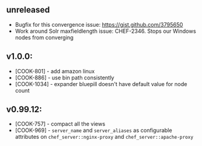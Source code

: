 ## unreleased

* Bugfix for this convergence issue: https://gist.github.com/3795650
* Work around Solr maxfieldlength issue: CHEF-2346. Stops our Windows nodes from converging

## v1.0.0:

* [COOK-801] - add amazon linux
* [COOK-886] - use bin path consistently
* [COOK-1034] - expander bluepill doesn't have default value for node
  count

## v0.99.12:

* [COOK-757] - compact all the views
* [COOK-969] - `server_name` and `server_aliases` as configurable attributes on `chef_server::nginx-proxy` and `chef_server::apache-proxy`
